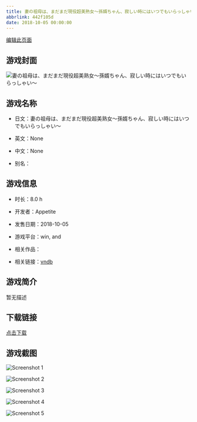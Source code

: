 ```yaml
---
title: 妻の祖母は、まだまだ現役超美熟女～孫婿ちゃん、寂しい時にはいつでもいらっしゃい～
abbrlink: 442f105d
date: 2018-10-05 00:00:00
---
```

[编辑此页面](https://github.com/ACG-3/ADV3-source/blob/main/source/_posts/%E5%A6%BB%E3%81%AE%E7%A5%96%E6%AF%8D%E3%81%AF%E3%80%81%E3%81%BE%E3%81%A0%E3%81%BE%E3%81%A0%E7%8F%BE%E5%BD%B9%E8%B6%85%E7%BE%8E%E7%86%9F%E5%A5%B3%EF%BD%9E%E5%AD%AB%E5%A9%BF%E3%81%A1%E3%82%83%E3%82%93%E3%80%81%E5%AF%82%E3%81%97%E3%81%84%E6%99%82%E3%81%AB%E3%81%AF%E3%81%84%E3%81%A4%E3%81%A7%E3%82%82%E3%81%84%E3%82%89%E3%81%A3%E3%81%97%E3%82%83%E3%81%84%EF%BD%9E.md)

## 游戏封面

![妻の祖母は、まだまだ現役超美熟女～孫婿ちゃん、寂しい時にはいつでもいらっしゃい～](https://pan.timero.xyz/d/onedrive/img_lib_001/%E5%A6%BB%E3%81%AE%E7%A5%96%E6%AF%8D%E3%81%AF%E3%80%81%E3%81%BE%E3%81%A0%E3%81%BE%E3%81%A0%E7%8F%BE%E5%BD%B9%E8%B6%85%E7%BE%8E%E7%86%9F%E5%A5%B3%EF%BD%9E%E5%AD%AB%E5%A9%BF%E3%81%A1%E3%82%83%E3%82%93%E3%80%81%E5%AF%82%E3%81%97%E3%81%84%E6%99%82%E3%81%AB%E3%81%AF%E3%81%84%E3%81%A4%E3%81%A7%E3%82%82%E3%81%84%E3%82%89%E3%81%A3%E3%81%97%E3%82%83%E3%81%84%EF%BD%9E_cover.avif)


## 游戏名称

- 日文：妻の祖母は、まだまだ現役超美熟女～孫婿ちゃん、寂しい時にはいつでもいらっしゃい～
- 英文：None
- 中文：None

- 别名：


## 游戏信息

- 时长：8.0 h
- 开发者：Appetite
- 发售日期：2018-10-05
- 游戏平台：win, and
- 相关作品：

- 相关链接：[vndb](https://vndb.org/v24213)


## 游戏简介

暂无描述


## 下载链接

[点击下载](https://pan.timero.xyz/onedrive/adv_lib_001/%E5%A6%BB%E3%81%AE%E7%A5%96%E6%AF%8D%E3%81%AF%E3%80%81%E3%81%BE%E3%81%A0%E3%81%BE%E3%81%A0%E7%8F%BE%E5%BD%B9%E8%B6%85%E7%BE%8E%E7%86%9F%E5%A5%B3%EF%BD%9E%E5%AD%AB%E5%A9%BF%E3%81%A1%E3%82%83%E3%82%93%E3%80%81%E5%AF%82%E3%81%97%E3%81%84%E6%99%82%E3%81%AB%E3%81%AF%E3%81%84%E3%81%A4%E3%81%A7%E3%82%82%E3%81%84%E3%82%89%E3%81%A3%E3%81%97%E3%82%83%E3%81%84%EF%BD%9E)


## 游戏截图


![Screenshot 1](https://pan.timero.xyz/d/onedrive/img_lib_001/%E5%A6%BB%E3%81%AE%E7%A5%96%E6%AF%8D%E3%81%AF%E3%80%81%E3%81%BE%E3%81%A0%E3%81%BE%E3%81%A0%E7%8F%BE%E5%BD%B9%E8%B6%85%E7%BE%8E%E7%86%9F%E5%A5%B3%EF%BD%9E%E5%AD%AB%E5%A9%BF%E3%81%A1%E3%82%83%E3%82%93%E3%80%81%E5%AF%82%E3%81%97%E3%81%84%E6%99%82%E3%81%AB%E3%81%AF%E3%81%84%E3%81%A4%E3%81%A7%E3%82%82%E3%81%84%E3%82%89%E3%81%A3%E3%81%97%E3%82%83%E3%81%84%EF%BD%9E_Screenshot_1.avif)

![Screenshot 2](https://pan.timero.xyz/d/onedrive/img_lib_001/%E5%A6%BB%E3%81%AE%E7%A5%96%E6%AF%8D%E3%81%AF%E3%80%81%E3%81%BE%E3%81%A0%E3%81%BE%E3%81%A0%E7%8F%BE%E5%BD%B9%E8%B6%85%E7%BE%8E%E7%86%9F%E5%A5%B3%EF%BD%9E%E5%AD%AB%E5%A9%BF%E3%81%A1%E3%82%83%E3%82%93%E3%80%81%E5%AF%82%E3%81%97%E3%81%84%E6%99%82%E3%81%AB%E3%81%AF%E3%81%84%E3%81%A4%E3%81%A7%E3%82%82%E3%81%84%E3%82%89%E3%81%A3%E3%81%97%E3%82%83%E3%81%84%EF%BD%9E_Screenshot_2.avif)

![Screenshot 3](https://pan.timero.xyz/d/onedrive/img_lib_001/%E5%A6%BB%E3%81%AE%E7%A5%96%E6%AF%8D%E3%81%AF%E3%80%81%E3%81%BE%E3%81%A0%E3%81%BE%E3%81%A0%E7%8F%BE%E5%BD%B9%E8%B6%85%E7%BE%8E%E7%86%9F%E5%A5%B3%EF%BD%9E%E5%AD%AB%E5%A9%BF%E3%81%A1%E3%82%83%E3%82%93%E3%80%81%E5%AF%82%E3%81%97%E3%81%84%E6%99%82%E3%81%AB%E3%81%AF%E3%81%84%E3%81%A4%E3%81%A7%E3%82%82%E3%81%84%E3%82%89%E3%81%A3%E3%81%97%E3%82%83%E3%81%84%EF%BD%9E_Screenshot_3.avif)

![Screenshot 4](https://pan.timero.xyz/d/onedrive/img_lib_001/%E5%A6%BB%E3%81%AE%E7%A5%96%E6%AF%8D%E3%81%AF%E3%80%81%E3%81%BE%E3%81%A0%E3%81%BE%E3%81%A0%E7%8F%BE%E5%BD%B9%E8%B6%85%E7%BE%8E%E7%86%9F%E5%A5%B3%EF%BD%9E%E5%AD%AB%E5%A9%BF%E3%81%A1%E3%82%83%E3%82%93%E3%80%81%E5%AF%82%E3%81%97%E3%81%84%E6%99%82%E3%81%AB%E3%81%AF%E3%81%84%E3%81%A4%E3%81%A7%E3%82%82%E3%81%84%E3%82%89%E3%81%A3%E3%81%97%E3%82%83%E3%81%84%EF%BD%9E_Screenshot_4.avif)

![Screenshot 5](https://pan.timero.xyz/d/onedrive/img_lib_001/%E5%A6%BB%E3%81%AE%E7%A5%96%E6%AF%8D%E3%81%AF%E3%80%81%E3%81%BE%E3%81%A0%E3%81%BE%E3%81%A0%E7%8F%BE%E5%BD%B9%E8%B6%85%E7%BE%8E%E7%86%9F%E5%A5%B3%EF%BD%9E%E5%AD%AB%E5%A9%BF%E3%81%A1%E3%82%83%E3%82%93%E3%80%81%E5%AF%82%E3%81%97%E3%81%84%E6%99%82%E3%81%AB%E3%81%AF%E3%81%84%E3%81%A4%E3%81%A7%E3%82%82%E3%81%84%E3%82%89%E3%81%A3%E3%81%97%E3%82%83%E3%81%84%EF%BD%9E_Screenshot_5.avif)

